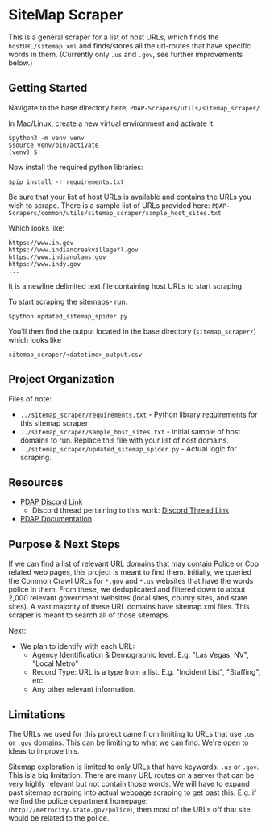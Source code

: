  SiteMap Scraper
==============================

This is a general scraper for a list of host URLs, which finds the `hostURL/sitemap.xml`
and finds/stores all the url-routes that have specific words in them. (Currently
only `.us` and `.gov`, see further improvements below.)

Getting Started
------------
Navigate to the base directory here, `PDAP-Scrapers/utils/sitemap_scraper/`.

In Mac/Linux, create a new virtual environment and activate it.

```
$python3 -m venv venv
$source venv/bin/activate
(venv) $
```

Now install the required python libraries:

```commandline
$pip install -r requirements.txt
```

Be sure that your list of host URLs is available and contains the URLs you wish to scrape. 
There is a sample list of URLs provided here: 
`PDAP-Scrapers/common/utils/sitemap_scraper/sample_host_sites.txt`

Which looks like:

```text
https://www.in.gov
https://www.indiancreekvillagefl.gov
https://www.indianolams.gov
https://www.indy.gov
...
```

It is a newline delimited text file containing host URLs to start scraping.

To start scraping the sitemaps- run:

`$python updated_sitemap_spider.py`

You'll then find the output located in the base directory (`sitemap_scraper/`) which looks like

`sitemap_scraper/<datetime>_output.csv`

Project Organization
------------

Files of note:

 - `../sitemap_scraper/requirements.txt` - Python library requirements for this sitemap scraper
 - `../sitemap_scraper/sample_host_sites.txt` - initial sample of host domains to run. Replace this file with your list of host domains.
 - `../sitemap_scraper/updated_sitemap_spider.py` - Actual logic for scraping.

Resources
---------

 - [PDAP Discord Link](https://discord.gg/5xAEFjyN)
   - Discord thread pertaining to this work: [Discord Thread Link](https://discord.com/channels/828274060034965575/1036848253083340841)
 - [PDAP Documentation](https://docs.pdap.io/readme)

Purpose & Next Steps
----------------

If we can find a list of relevant URL domains that may contain Police or Cop related web pages,
this project is meant to find them. Initially, we queried the Common Crawl URLs for 
`*.gov` and `*.us` websites that have the words police in them. From these, we deduplicated
and filtered down to about 2,000 relevant government websites (local sites, county sites,
and state sites). A vast majority of these URL domains have sitemap.xml files. This scraper
is meant to search all of those sitemaps.

Next:
- We plan to identify with each URL:
  - Agency Identification & Demographic level. E.g. "Las Vegas, NV", "Local Metro"
  - Record Type: URL is a type from a list. E.g. "Incident List", "Staffing", etc.
  - Any other relevant information.


Limitations
-----------

The URLs we used for this project came from limiting to URLs that use `.us` or `.gov`
domains. This can be limiting to what we can find. We're open to ideas to improve this.

Sitemap exploration is limited to only URLs that have keywords: `.us` or `.gov`.
This is a big limitation. There are many URL routes on a server that can be very highly
relevant but not contain those words. We will have to expand past sitemap scraping into
actual webpage scraping to get past this. E.g. if we find the police department homepage:
(`http://metrocity.state.gov/police`), then most of the URLs off that site would be related
to the police.
